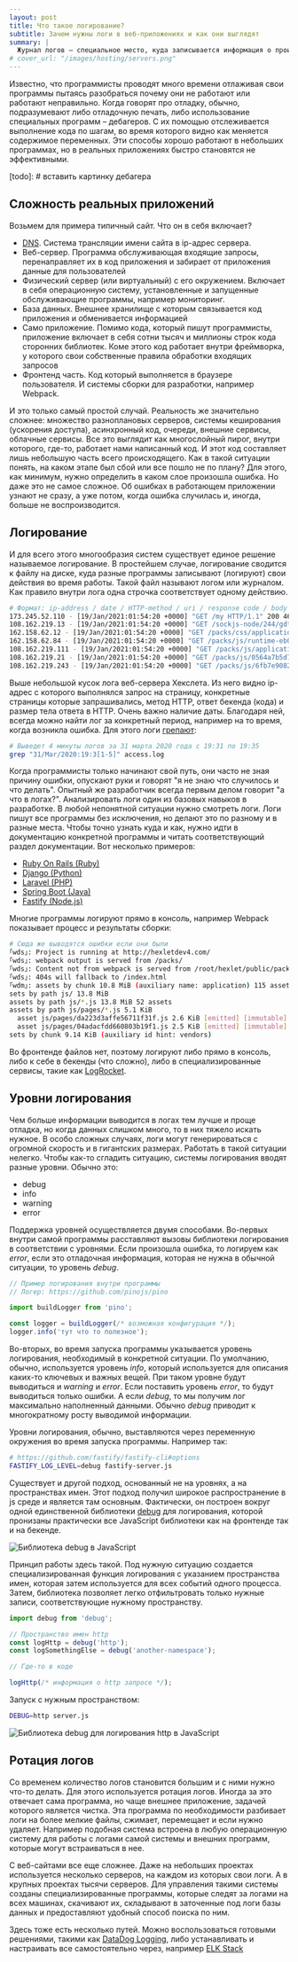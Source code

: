 ```yaml
---
layout: post
title: Что такое логирование?
subtitle: Зачем нужны логи в веб-приложениях и как они выглядят
summary: |
  Журнал логов – специальное место, куда записывается информация о происходящих процессах в работающем коде. Приложение "логгирует" туда информацию, которая, потенциально, может понадобится для анализа различных ситуаций возникающих в рабочем приложении: ошибках, задержках, сбоях.
# cover_url: "/images/hosting/servers.png"
---
```


Известно, что программисты проводят много времени отлаживая свои программы пытаясь разобраться почему они не работают или работают неправильно. Когда говорят про отладку, обычно, подразумевают либо отладочную печать, либо использование специальных программ – дебагеров. С их помощью отслеживается выполнение кода по шагам, во время которого видно как меняется содержимое переменных. Эти способы хорошо работают в небольших программах, но в реальных приложениях быстро становятся не эффективными. 

[todo]: # вставить картинку дебагера

## Сложность реальных приложений

Возьмем для примера типичный сайт. Что он в себя включает?

  * [DNS](https://guides.hexlet.io/dns/). Система трансляции имени сайта в ip-адрес сервера.
  * Веб-сервер. Программа обслуживающая входящие запросы, перенаправляет их в код приложения и забирает от приложения данные для пользователей
  * Физический сервер (или виртуальный) с его окружением. Включает в себя операционную систему, установленные и запущенные обслуживающие программы, например мониторинг.
  * База данных. Внешнее хранилище с которым связывается код приложения и обменивается информацией
  * Само приложение. Помимо кода, который пишут программисты, приложение включает в себя сотни тысяч и миллионы строк кода сторонних библиотек. Коме этого код работает внутри фреймворка, у которого свои собственные правила обработки входящих запросов
  * Фронтенд часть. Код который выполняется в браузере пользователя. И системы сборки для разработки, например Webpack.

И это только самый простой случай. Реальность же значительно сложнее: множество разноплановых серверов, системы кеширования (ускорения доступа), асинхронный код, очереди, внешние сервисы, облачные сервисы. Все это выглядит как многослойный пирог, внутри которого, где-то, работает нами написанный код. И этот код составляет лишь небольшую часть всего происходящего. Как в такой ситуации понять, на каком этапе был сбой или все пошло не по плану? Для этого, как минимум, нужно определить в каком слое произошла ошибка. Но даже это не самое сложное. Об ошибках в работающем приложении узнают не сразу, а уже потом, когда ошибка случилась и, иногда, больше не воспроизводится.

## Логирование

И для всего этого многообразия систем существует единое решение называемое логирование. В простейшем случае, логирование сводится к файлу на диске, куда разные программы записывают (логируют) свои действия во время работы. Такой файл называют логом или журналом. Как правило внутри лога одна строчка соответствует одному действию.

```sh
# Формат: ip-address / date / HTTP-method / uri / response code / body size 
173.245.52.110 - [19/Jan/2021:01:54:20 +0000] "GET /my HTTP/1.1" 200 46018
108.162.219.13 - [19/Jan/2021:01:54:20 +0000] "GET /sockjs-node/244/gdt1vvwa/websocket HTTP/1.1" 0 0
162.158.62.12 - [19/Jan/2021:01:54:20 +0000] "GET /packs/css/application.css HTTP/1.1" 304 0
162.158.62.84 - [19/Jan/2021:01:54:20 +0000] "GET /packs/js/runtime-eb0a99abbe8cf813f110.js HTTP/1.1" 304 0
108.162.219.111 - [19/Jan/2021:01:54:20 +0000] "GET /packs/js/application-2cba5619945c4e5946f1.js HTTP/1.1" 304 0
108.162.219.21 - [19/Jan/2021:01:54:20 +0000] "GET /packs/js/0564a7b5d773bab52e53.js HTTP/1.1" 304 0
108.162.219.243 - [19/Jan/2021:01:54:20 +0000] "GET /packs/js/6fb7e908211839fac06e.js HTTP/1.1" 304 0
```

Выше небольшой кусок лога веб-сервера Хекслета. Из него видно ip-адрес с которого выполнялся запрос на страницу, конкретные страницы которые запрашивались, метод HTTP, ответ бекенда (кода) и размер тела ответа в HTTP. Очень важно наличие даты. Благодаря ней, всегда можно найти лог за конкретный период, например на то время, когда возникла ошибка. Для этого логи [грепают](https://ru.hexlet.io/courses/cli-basics/lessons/grep/theory_unit):

```sh
# Выведет 4 минуты логов за 31 марта 2020 года с 19:31 по 19:35
grep "31/Mar/2020:19:3[1-5]" access.log
```

Когда программисты только начинают свой путь, они часто не зная причину ошибки, опускают руки и говорят "я не знаю что случилось и что делать". Опытный же разработчик всегда первым делом говорит "а что в логах?". Анализировать логи один из базовых навыков в разработке. В любой непонятной ситуации нужно смотреть логи. Логи пишут все программы без исключения, но делают это по разному и в разные места. Чтобы точно узнать куда и как, нужно идти в документацию конкретной программы и читать соответствующий раздел документации. Вот несколько примеров:

* [Ruby On Rails (Ruby)](https://guides.rubyonrails.org/debugging_rails_applications.html#the-logger)
* [Django (Python)](https://docs.djangoproject.com/en/3.1/topics/logging/)
* [Laravel (PHP)](https://laravel.com/docs/8.x/logging)
* [Spring Boot (Java)](https://docs.spring.io/spring-boot/docs/2.1.18.RELEASE/reference/html/boot-features-logging.html)
* [Fastify (Node.js)](https://www.fastify.io/docs/v2.0.x/Logging/)

Многие программы логируют прямо в консоль, например Webpack показывает процесс и результаты сборки:

```sh
# Сюда же выводятся ошибки если они были
｢wds｣: Project is running at http://hexletdev4.com/
｢wds｣: webpack output is served from /packs/
｢wds｣: Content not from webpack is served from /root/hexlet/public/packs
｢wds｣: 404s will fallback to /index.html
｢wdm｣: assets by chunk 10.8 MiB (auxiliary name: application) 115 assets
sets by path js/ 13.8 MiB
assets by path js/*.js 13.8 MiB 52 assets
assets by path js/pages/*.js 5.1 KiB
  asset js/pages/da223d3affe56711f31f.js 2.6 KiB [emitted] [immutable] (name: pages/my_learning) 1 related asset
  asset js/pages/04adacfdd660803b19f1.js 2.5 KiB [emitted] [immutable] (name: pages/referral) 1 related asset
sets by chunk 9.14 KiB (auxiliary id hint: vendors)
```

Во фронтенде файлов нет, поэтому логируют либо прямо в консоль, либо к себе в бекенды (что сложно), либо в специализированные сервисы, такие как [LogRocket](https://logrocket.com/).

## Уровни логирования

Чем больше информации выводится в логах тем лучше и проще отладка, но когда данных слишком много, то в них тяжело искать нужное. В особо сложных случаях, логи могут генерироваться с огромной скорость и в гигантских размерах. Работать в такой ситуации нелегко. Чтобы как-то сгладить ситуацию, системы логирования вводят разные уровни. Обычно это:

* debug
* info
* warning
* error

Поддержка уровней осуществляется двумя способами. Во-первых внутри самой программы расставляют вызовы библиотеки логирования в соответствии с уровнями. Если произошла ошибка, то логируем как *error*, если это отладочная информация, которая не нужна в обычной ситуации, то уровень *debug*.

```javascript
// Пример логирования внутри программы
// Логер: https://github.com/pinojs/pino

import buildLogger from 'pino';

const logger = buildLogger(/* возможная конфигурация */);
logger.info('тут что то полезное');
```

Во-вторых, во время запуска программы указывается уровень логирования, необходимый в конкретной ситуации. По умолчанию, обычно, используется уровень *info*, который используется для описания каких-то ключевых и важных вещей. При таком уровне будут выводиться и *warning* и *error*. Если поставить уровень *error*, то будут выводиться только ошибки. А если *debug*, то мы получим лог максимально наполненный данными. Обычно *debug* приводит к многократному росту выводимой информации.

Уровни логирования, обычно, выставляются через переменную окружения во время запуска программы. Например так:

```sh
# https://github.com/fastify/fastify-cli#options
FASTIFY_LOG_LEVEL=debug fastify-server.js
```

Существует и другой подход, основанный не на уровнях, а на пространствах имен. Этот подход получил широкое распространение в js среде и является там основным. Фактически, он построен вокруг одной единственной библиотеки [debug](https://github.com/visionmedia/debug) для логирования, которой пронизаны практически все JavaScript библиотеки как на фронтенде так и на бекенде.

![Библиотека debug в JavaScript](/images/logging/debug.png)

Принцип работы здесь такой. Под нужную ситуацию создается специализированная функция логирования с указанием пространства имен, которая затем используется для всех событий одного процесса. Затем, библиотека позволяет легко отфильтровать только нужные записи, соответствующие нужному пространству.

```javascript
import debug from 'debug';

// Пространство имен http
const logHttp = debug('http');
const logSomethingElse = debug('another-namespace');

// Где-то в коде

logHttp(/* информация о http запросе */);
```

Запуск с нужным пространством:

```sh
DEBUG=http server.js
```

![Библиотека debug для логирования http в JavaScript](/images/logging/debug-http.png)

## Ротация логов

Со временем количество логов становится большим и с ними нужно что-то делать. Для этого используется ротация логов. Иногда за это отвечает сама программа, но чаще внешнее приложение, задачей которого является чистка. Эта программа по необходимости разбивает логи на более мелкие файлы, сжимает, перемещает и если нужно удаляет. Например подобная система встроена в любую операционную систему для работы с логами самой системы и внешних программ, которые могут встраиваться в нее. 

С веб-сайтами все еще сложнее. Даже на небольших проектах используется несколько серверов, на каждом из которых свои логи. А в крупных проектах тысячи серверов. Для управления такими системы созданы специализированные программы, которые следят за логами на всех машинах, скачивают их, складывают в заточенные под логи базы данных и предоставляют удобный способ поиска по ним.

Здесь тоже есть несколько путей. Можно воспользоваться готовыми решениями, такими как [DataDog Logging](https://docs.datadoghq.com/logs/), либо устанавливать и настраивать все самостоятельно через, например [ELK Stack](https://www.elastic.co/elastic-stack)
